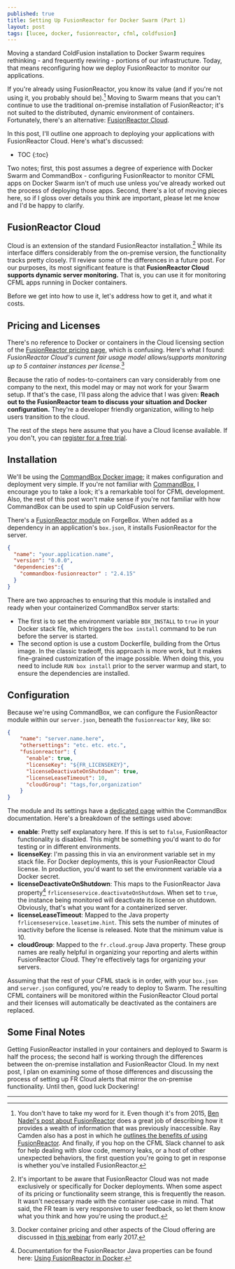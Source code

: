 ```yaml
---
published: true
title: Setting Up FusionReactor for Docker Swarm (Part 1)
layout: post
tags: [lucee, docker, fusionreactor, cfml, coldfusion]
---
```

Moving a standard ColdFusion installation to Docker Swarm requires rethinking - and frequently rewiring - portions of our infrastructure. Today, that means reconfiguring how we deploy FusionReactor to monitor our applications.
<!--more-->

If you're already using FusionReactor, you know its value (and if you're not using it, you probably should be).[^1] Moving to Swarm means that you can't continue to use the traditional on-premise installation of FusionReactor; it's not suited to the distributed, dynamic environment of containers. Fortunately, there's an alternative: [FusionReactor Cloud](https://www.fusion-reactor.com/fusionreactor-cloud/).

In this post, I'll outline one approach to deploying your applications with FusionReactor Cloud.
Here's what's discussed:

* TOC
{:toc}

Two notes; first, this post assumes a degree of experience with Docker Swarm and CommandBox - configuring FusionReactor to monitor CFML apps on Docker Swarm isn't of much use unless you've already worked out the process of deploying those apps. Second, there's a lot of moving pieces here, so if I gloss over details you think are important, please let me know and I'd be happy to clarify.

## FusionReactor Cloud

Cloud is an extension of the standard FusionReactor installation.[^2] While its interface differs considerably from the on-premise version, the functionality tracks pretty closely. I'll review some of the differences in a future post. For our purposes, its most significant feature is that **FusionReactor Cloud supports dynamic server monitoring.** That is, you can use it for monitoring CFML apps running in Docker containers.

Before we get into how to use it, let's address how to get it, and what it costs.

## Pricing and Licenses

There's no reference to Docker or containers in the Cloud licensing section of the  [FusionReactor pricing page](https://www.fusion-reactor.com/pricing/), which is confusing. Here's what I found: *FusionReactor Cloud's current fair usage model allows/supports monitoring up to 5 container instances per license.*[^3]

Because the ratio of nodes-to-containers can vary considerably from one company to the next, this model may or may not work for your Swarm setup. If that's the case, I'll pass along the advice that I was given: **Reach out to the FusionReactor team to discuss your situation and Docker configuration.** They're a developer friendly organization, willing to help users transition to the cloud.

The rest of the steps here assume that you have a Cloud license available. If you don't, you can [register for a free trial](https://app.fusionreactor.io/auth/register).

## Installation

We'll be using the [CommandBox Docker image](https://hub.docker.com/r/ortussolutions/commandbox/); it makes configuration and deployment very simple. If you're not familiar with [CommandBox](https://commandbox.ortusbooks.com/), I encourage you to take a look; it's a remarkable tool for CFML development. Also, the rest of this post won't make sense if you're not familiar with how CommandBox can be used to spin up ColdFusion servers.

There's a [FusionReactor module](https://forgebox.io/view/commandbox-fusionreactor) on ForgeBox. When added as a dependency in an application's `box.json`, it installs FusionReactor for the server.

```json
{
  "name": "your.application.name",
  "version": "0.0.0",
  "dependencies":{
    "commandbox-fusionreactor" : "2.4.15"
  }
}
```

There are two approaches to ensuring that this module is installed and ready when your containerized CommandBox server starts:

* The first is to set the environment variable `BOX_INSTALL` to `true` in your Docker stack file, which triggers the `box install` command to be run before the server is started.
* The second option is use a custom Dockerfile, building from the Ortus image. In the classic tradeoff, this approach is more work, but it makes fine-grained customization of the image possible. When doing this, you need to include `RUN box install` prior to the server warmup and start, to ensure the dependencies are installed.

## Configuration

Because we're using CommandBox, we can configure the FusionReactor module within our `server.json`, beneath the `fusionreactor` key, like so:

```json
{
    "name": "server.name.here",
    "othersettings": "etc. etc. etc.",
    "fusionreactor": {
      "enable": true,
      "licenseKey": "${FR_LICENSEKEY}",
      "licenseDeactivateOnShutdown": true,
      "licenseLeaseTimeout": 10,
      "cloudGroup": "tags,for,organization"
    }
}
```

The module and its settings have a [dedicated page](https://commandbox.ortusbooks.com/embedded-server/fusionreactor) within the CommandBox documentation. Here's a breakdown of the settings used above:

* **enable**: Pretty self explanatory here. If this is set to `false`, FusionReactor functionality is disabled. This might be something you'd want to do for testing or in different environments.
* **licenseKey**: I'm passing this in via an environment variable set in my stack file. For Docker deployments, this is your FusionReactor Cloud license. In production, you'd want to set the environment variable via a Docker secret.
* **licenseDeactivateOnShutdown**: This maps to the FusionReactor Java property[^4] `frlicenseservice.deactivateOnShutdown`. When set to `true`, the instance being monitored will deactivate its license on shutdown. Obviously, that's what you want for a containerized server.
* **licenseLeaseTimeout**: Mapped to the Java property `frlicenseservice.leasetime.hint`. This sets the number of minutes of inactivity before the license is released. Note that the minimum value is 10.
* **cloudGroup**: Mapped to the `fr.cloud.group` Java property. These group names are really helpful in organizing your reporting and alerts within FusionReactor Cloud. They're effectively tags for organizing your servers.

Assuming that the rest of your CFML stack is in order, with your `box.json` and `server.json` configured, you're ready to deploy to Swarm. The resulting CFML containers will be monitored within the FusionReactor Cloud portal and their licenses will automatically be deactivated as the containers are replaced.

## Some Final Notes

Getting FusionReactor installed in your containers and deployed to Swarm is half the process; the second half is working through the differences between the on-premise installation and FusionReactor Cloud. In my next post, I plan on examining some of those differences and discussing the process of setting up FR Cloud alerts that mirror the on-premise functionality. Until then, good luck Dockering!

___
[^1]: You don't have to take my word for it. Even though it's from 2015, [Ben Nadel's post about FusionReactor](https://www.bennadel.com/blog/2866-fusionreactor-offers-excellent-insight-into-java-and-coldfusion-server-performance.htm) does a great job of describing how it provides a wealth of information that was previously inaccessible. Ray Camden also has a post in which he [outlines the benefits of using FusionReactor](https://www.raymondcamden.com/2017/04/12/fusionreactor-still-the-best-for-coldfusion). And finally, if you hop on the CFML Slack channel to ask for help dealing with slow code, memory leaks, or a host of other unexpected behaviors, the first question you're going to get in response is whether you've installed FusionReactor.
[^2]: It's important to be aware that FusionReactor Cloud was not made exclusively or specifically for Docker deployments. When some aspect of its pricing or functionality seem strange, this is frequently the reason. It wasn't necessary made with the container use-case in mind. That said, the FR team is very responsive to user feedback, so let them know what you think and how you're using the product.
[^3]: Docker container pricing and other aspects of the Cloud offering are discussed in [this webinar](https://www.fusion-reactor.com/webinar/fusionreactor-cloud/) from early 2017.
[^4]: Documentation for the FusionReactor Java properties can be found here: [Using FusionReactor in Docker](https://docs.fusion-reactor.com/display/FR74/Using+FusionReactor+in+Docker).